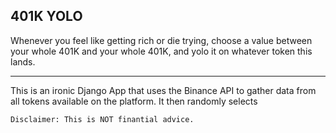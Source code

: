 ## 401K YOLO

Whenever you feel like getting rich or die trying, choose a value between your whole 401K and your whole 401K, and yolo it on whatever token this lands.

---

This is an ironic Django App that uses the Binance API to gather data from all tokens available on the platform. It then randomly selects

`Disclaimer:
This is NOT finantial advice.`